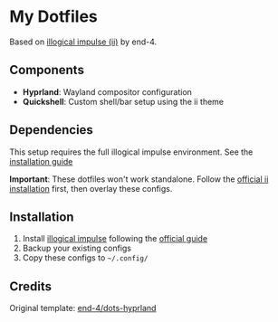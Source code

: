 # My Dotfiles

Based on [illogical impulse (ii)](https://github.com/end-4/dots-hyprland) by end-4.

## Components

- **Hyprland**: Wayland compositor configuration
- **Quickshell**: Custom shell/bar setup using the ii theme

## Dependencies

This setup requires the full illogical impulse environment. See the [installation guide](https://ii.clsty.link/en/ii-qs/01setup/)

**Important**: These dotfiles won't work standalone. Follow the [official ii installation](https://ii.clsty.link/en/ii-qs/01setup/) first, then overlay these configs.

## Installation

1. Install [illogical impulse](https://github.com/end-4/dots-hyprland) following the [official guide](https://ii.clsty.link/en/ii-qs/01setup/)
2. Backup your existing configs
3. Copy these configs to `~/.config/`

## Credits

Original template: [end-4/dots-hyprland](https://github.com/end-4/dots-hyprland)
